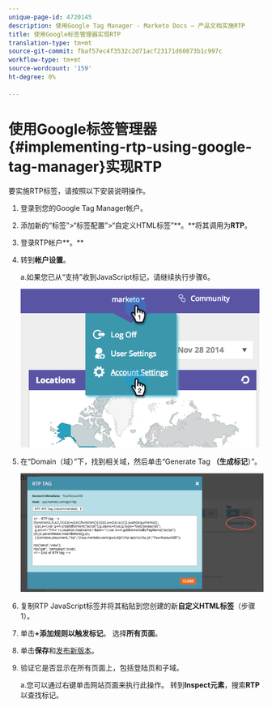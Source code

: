 ```yaml
---
unique-page-id: 4720145
description: 使用Google Tag Manager - Marketo Docs — 产品文档实施RTP
title: 使用Google标签管理器实现RTP
translation-type: tm+mt
source-git-commit: fbaf57ec4f3532c2d71acf23171d60873b1c997c
workflow-type: tm+mt
source-wordcount: '159'
ht-degree: 0%

---
```



# 使用Google标签管理器{#implementing-rtp-using-google-tag-manager}实现RTP

要实施RTP标签，请按照以下安装说明操作。

1. 登录到您的Google Tag Manager帐户。

1. 添加新的“标签”>“标签配置”>“自定义HTML标签”**。**将其调用为&#x200B;**RTP**。

1. 登录RTP帐户**。**

1. 转到&#x200B;**帐户设置**。

   a.如果您已从“支持”收到JavaScript标记，请继续执行步骤6。

   ![](assets/image2014-11-30-15-3a19-3a21.png)

1. 在“Domain（域）”下，找到相关域，然后单击“Generate Tag **（生成标记**）”。

   ![](assets/image2014-11-30-15-3a20-3a17.png)

1. 复制RTP JavaScript标签并将其粘贴到您创建的新&#x200B;**自定义HTML标签**（步骤1）。

1. 单击&#x200B;**+添加规则以触发标记**。 选择&#x200B;**所有页面**。

1. 单击&#x200B;**保存**&#x200B;和[发布新版本](https://support.google.com/tagmanager/answer/2699097?hl=en)。

1. 验证它是否显示在所有页面上，包括登陆页和子域。

   a.您可以通过右键单击网站页面来执行此操作。 转到&#x200B;**Inspect元素**，搜索&#x200B;**RTP**&#x200B;以查找标记。
